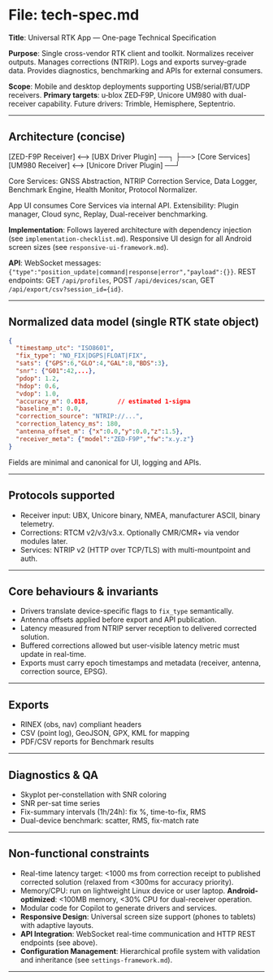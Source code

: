 # File: tech-spec.md

**Title**: Universal RTK App — One-page Technical Specification

**Purpose**: Single cross-vendor RTK client and toolkit. Normalizes receiver outputs. Manages corrections (NTRIP). Logs and exports survey-grade data. Provides diagnostics, benchmarking and APIs for external consumers.

**Scope**: Mobile and desktop deployments supporting USB/serial/BT/UDP receivers. **Primary targets**: u‑blox ZED‑F9P, Unicore UM980 with dual-receiver capability. Future drivers: Trimble, Hemisphere, Septentrio.

---

## Architecture (concise)

[ZED-F9P Receiver] <--> [UBX Driver Plugin] ──┐
                                                ├──> [Core Services]
[UM980 Receiver] <--> [Unicore Driver Plugin] ──┘

Core Services: GNSS Abstraction, NTRIP Correction Service, Data Logger, Benchmark Engine, Health Monitor, Protocol Normalizer.

App UI consumes Core Services via internal API. Extensibility: Plugin manager, Cloud sync, Replay, Dual-receiver benchmarking.

**Implementation**: Follows layered architecture with dependency injection (see `implementation-checklist.md`). Responsive UI design for all Android screen sizes (see `responsive-ui-framework.md`).

**API**: WebSocket messages: `{"type":"position_update|command|response|error","payload":{}}`. REST endpoints: GET `/api/profiles`, POST `/api/devices/scan`, GET `/api/export/csv?session_id={id}`.

---

## Normalized data model (single RTK state object)

```json
{
  "timestamp_utc": "ISO8601",
  "fix_type": "NO_FIX|DGPS|FLOAT|FIX",
  "sats": {"GPS":6,"GLO":4,"GAL":8,"BDS":3},
  "snr": {"G01":42,...},
  "pdop": 1.2,
  "hdop": 0.6,
  "vdop": 1.0,
  "accuracy_m": 0.018,        // estimated 1-sigma
  "baseline_m": 0.0,
  "correction_source": "NTRIP://...",
  "correction_latency_ms": 180,
  "antenna_offset_m": {"x":0.0,"y":0.0,"z":1.5},
  "receiver_meta": {"model":"ZED-F9P","fw":"x.y.z"}
}
```

Fields are minimal and canonical for UI, logging and APIs.

---

## Protocols supported

- Receiver input: UBX, Unicore binary, NMEA, manufacturer ASCII, binary telemetry.
- Corrections: RTCM v2/v3/v3.x. Optionally CMR/CMR+ via vendor modules later.
- Services: NTRIP v2 (HTTP over TCP/TLS) with multi-mountpoint and auth.

---

## Core behaviours & invariants

- Drivers translate device-specific flags to `fix_type` semantically.
- Antenna offsets applied before export and API publication.
- Latency measured from NTRIP server reception to delivered corrected solution.
- Buffered corrections allowed but user-visible latency metric must update in real-time.
- Exports must carry epoch timestamps and metadata (receiver, antenna, correction source, EPSG).

---

## Exports

- RINEX (obs, nav) compliant headers
- CSV (point log), GeoJSON, GPX, KML for mapping
- PDF/CSV reports for Benchmark results

---

## Diagnostics & QA

- Skyplot per-constellation with SNR coloring
- SNR per-sat time series
- Fix-summary intervals (1h/24h): fix %, time-to-fix, RMS
- Dual-device benchmark: scatter, RMS, fix-match rate

---

## Non-functional constraints

- Real-time latency target: <1000 ms from correction receipt to published corrected solution (relaxed from <300ms for accuracy priority).
- Memory/CPU: run on lightweight Linux device or user laptop. **Android-optimized**: <100MB memory, <30% CPU for dual-receiver operation.
- Modular code for Copilot to generate drivers and services.
- **Responsive Design**: Universal screen size support (phones to tablets) with adaptive layouts.
- **API Integration**: WebSocket real-time communication and HTTP REST endpoints (see above).
- **Configuration Management**: Hierarchical profile system with validation and inheritance (see `settings-framework.md`).

---